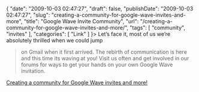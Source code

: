{
    "date": "2009-10-03 02:47:27",
    "draft": false,
    "publishDate": "2009-10-03 02:47:27",
    "slug": "creating-a-community-for-google-wave-invites-and-more",
    "title": "Google Wave Invite Community",
    "url": "\/creating-a-community-for-google-wave-invites-and-more\/",
    "tags": [
        "community",
        "invites"
    ],
    "categories": [
        "Link"
    ]
}> Let’s face it, most of us we’re absolutely thrilled when we could jump
> on Gmail when it first arrived. The rebirth of communication is here
> and this time its waving at you! Visit us often and get involved in
> our forums for ways to get your hands on your own Google Wave
> invitation.

[Creating a community for Google Wave invites and
more!](http://googlewaveinvites.com/)